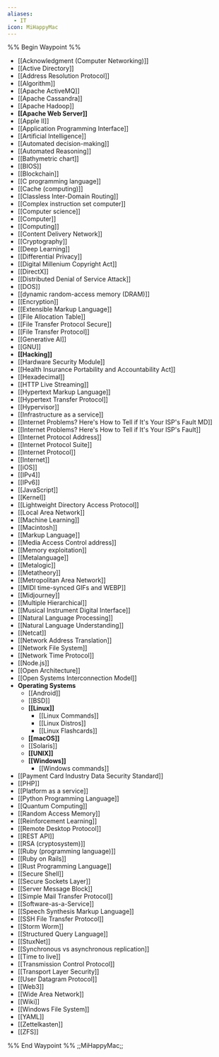 ```yaml
---
aliases:
  - IT
icon: MiHappyMac
---
```

%% Begin Waypoint %%
- [[Acknowledgment (Computer Networking)]]
- [[Active Directory]]
- [[Address Resolution Protocol]]
- [[Algorithm]]
- [[Apache ActiveMQ]]
- [[Apache Cassandra]]
- [[Apache Hadoop]]
- **[[Apache Web Server]]**
- [[Apple II]]
- [[Application Programming Interface]]
- [[Artificial Intelligence]]
- [[Automated decision-making]]
- [[Automated Reasoning]]
- [[Bathymetric chart]]
- [[BIOS]]
- [[Blockchain]]
- [[C programming language]]
- [[Cache (computing)]]
- [[Classless Inter-Domain Routing]]
- [[Complex instruction set computer]]
- [[Computer science]]
- [[Computer]]
- [[Computing]]
- [[Content Delivery Network]]
- [[Cryptography]]
- [[Deep Learning]]
- [[Differential Privacy]]
- [[Digital Millenium Copyright Act]]
- [[DirectX]]
- [[Distributed Denial of Service Attack]]
- [[DOS]]
- [[dynamic random-access memory (DRAM)]]
- [[Encryption]]
- [[Extensible Markup Language]]
- [[File Allocation Table]]
- [[File Transfer Protocol Secure]]
- [[File Transfer Protocol]]
- [[Generative AI]]
- [[GNU]]
- **[[Hacking]]**
- [[Hardware Security Module]]
- [[Health Insurance Portability and Accountability Act]]
- [[Hexadecimal]]
- [[HTTP Live Streaming]]
- [[Hypertext Markup Language]]
- [[Hypertext Transfer Protocol]]
- [[Hypervisor]]
- [[Infrastructure as a service]]
- [[Internet Problems? Here's How to Tell if It's Your ISP's Fault MD]]
- [[Internet Problems? Here's How to Tell if It's Your ISP's Fault]]
- [[Internet Protocol Address]]
- [[Internet Protocol Suite]]
- [[Internet Protocol]]
- [[Internet]]
- [[iOS]]
- [[IPv4]]
- [[IPv6]]
- [[JavaScript]]
- [[Kernel]]
- [[Lightweight Directory Access Protocol]]
- [[Local Area Network]]
- [[Machine Learning]]
- [[Macintosh]]
- [[Markup Language]]
- [[Media Access Control address]]
- [[Memory exploitation]]
- [[Metalanguage]]
- [[Metalogic]]
- [[Metatheory]]
- [[Metropolitan Area Network]]
- [[MIDI time-synced GIFs and WEBP]]
- [[Midjourney]]
- [[Multiple Hierarchical]]
- [[Musical Instrument Digital Interface]]
- [[Natural Language Processing]]
- [[Natural Language Understanding]]
- [[Netcat]]
- [[Network Address Translation]]
- [[Network File System]]
- [[Network Time Protocol]]
- [[Node.js]]
- [[Open Architecture]]
- [[Open Systems Interconnection Model]]
- **Operating Systems**
	- [[Android]]
	- [[BSD]]
	- **[[Linux]]**
		- [[Linux Commands]]
		- [[Linux Distros]]
		- [[Linux Flashcards]]
	- **[[macOS]]**
	- [[Solaris]]
	- **[[UNIX]]**
	- **[[Windows]]**
		- [[Windows commands]]
- [[Payment Card Industry Data Security Standard]]
- [[PHP]]
- [[Platform as a service]]
- [[Python Programming Language]]
- [[Quantum Computing]]
- [[Random Access Memory]]
- [[Reinforcement Learning]]
- [[Remote Desktop Protocol]]
- [[REST API]]
- [[RSA (cryptosystem)]]
- [[Ruby (programming language)]]
- [[Ruby on Rails]]
- [[Rust Programming Language]]
- [[Secure Shell]]
- [[Secure Sockets Layer]]
- [[Server Message Block]]
- [[Simple Mail Transfer Protocol]]
- [[Software-as-a-Service]]
- [[Speech Synthesis Markup Language]]
- [[SSH File Transfer Protocol]]
- [[Storm Worm]]
- [[Structured Query Language]]
- [[StuxNet]]
- [[Synchronous vs asynchronous replication]]
- [[Time to live]]
- [[Transmission Control Protocol]]
- [[Transport Layer Security]]
- [[User Datagram Protocol]]
- [[Web3]]
- [[Wide Area Network]]
- [[Wiki]]
- [[Windows File System]]
- [[YAML]]
- [[Zettelkasten]]
- [[ZFS]]

%% End Waypoint %%
;;MiHappyMac;;
